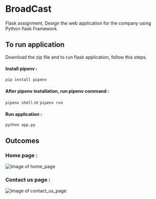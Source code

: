 # BroadCast
Flask assignment,  Design the web application for the company using Python flask Framework.

## To run application
Download the zip file and to run flask application, follow this steps.
  #### Install pipenv :
  ``` pip install pipenv ```
  #### After pipenv installation, run pipenv command :
  ``` pipenv shell ``` or ``` pipenv run ```
  #### Run application :
  ``` python app.py ```

## Outcomes
### Home page :
![Image of home_page](https://github.com/God-Hand/BroadCast/blob/master/outcome/home_page.PNG)

### Contact us page :
![Image of contact_us_page](https://github.com/God-Hand/BroadCast/blob/master/outcome/contact_us_page.PNG)
